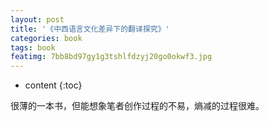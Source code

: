 ```yaml
---
layout: post
title: '《中西语言文化差异下的翻译探究》'
categories: book
tags: book
featimg: 7bb8bd97gy1g3tshlfdzyj20go0okwf3.jpg
---
```


* content
{:toc}

很薄的一本书，但能想象笔者创作过程的不易，熵减的过程很难。